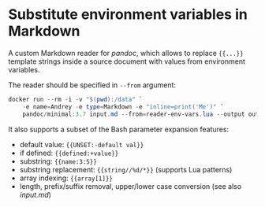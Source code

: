 # Substitute environment variables in Markdown
A custom Markdown reader for _pandoc_, which allows to replace `{{...}}` template
strings inside a source document with values from environment variables.

The reader should be specified in `--from` argument:
```powershell
docker run --rm -i -v "$(pwd):/data" `
    -e name=Andrey -e type=Markdown -e "inline=print('Me')" `
    pandoc/minimal:3.7 input.md --from=reader-env-vars.lua --output output.docx
```

It also supports a subset of the Bash parameter expansion features:
- default value: `{{UNSET:-default val}}`
- if defined: `{{defined:+value}}`
- substring: `{{name:3:5}}`
- substring replacement: `{{string//%d/*}}` (supports Lua patterns)
- array indexing: `{{array[1]}}`
- length, prefix/suffix removal, upper/lower case conversion (see also _input.md_)
